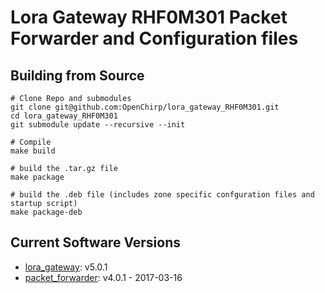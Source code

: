 # Lora Gateway RHF0M301 Packet Forwarder and Configuration files

## Building from Source
```
# Clone Repo and submodules
git clone git@github.com:OpenChirp/lora_gateway_RHF0M301.git
cd lora_gateway_RHF0M301
git submodule update --recursive --init

# Compile
make build

# build the .tar.gz file
make package

# build the .deb file (includes zone specific confguration files and startup script)
make package-deb
```

## Current Software Versions
* [lora_gateway](https://github.com/Lora-net/lora_gateway): v5.0.1
* [packet_forwarder](https://github.com/Lora-net/packet_forwarder): v4.0.1 - 2017-03-16
